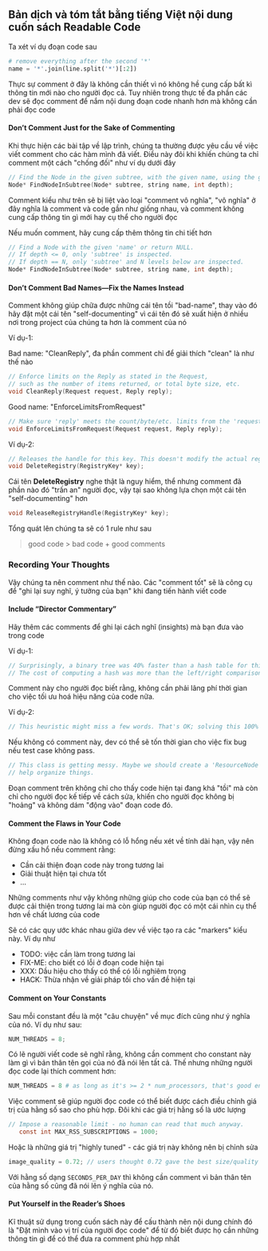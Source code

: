 ## Bản dịch và tóm tắt bằng tiếng Việt nội dung cuốn sách Readable Code

Ta xét ví dụ đoạn code sau

```python
# remove everything after the second '*'
name = '*'.join(line.split('*')[:2])
```

Thực sự comment ở đây là không cần thiết vì nó không hề cung cấp bất kì thông tin mới nào cho người đọc cả. Tuy nhiên trong thực tế đa phần các dev sẽ đọc comment để nắm nội dung đoạn code nhanh hơn mà không cần phải đọc code

#### Don’t Comment Just for the Sake of Commenting

Khi thực hiện các bài tập về lập trình, chúng ta thường được yêu cầu về việc viết comment cho các hàm mình đã viết. Điều này đôi khi khiến chúng ta chỉ comment một cách "chống đối" như ví dụ dưới đây

```C
// Find the Node in the given subtree, with the given name, using the given depth.
Node* FindNodeInSubtree(Node* subtree, string name, int depth);
```

Comment kiểu như trên sẽ bị liệt vào loại "comment vô nghĩa", "vô nghĩa" ở đây nghĩa là comment và code gần như giống nhau, và comment không cung cấp thông tin gì mới hay cụ thể cho người đọc

Nếu muốn comment, hãy cung cấp thêm thông tin chi tiết hơn

```C
// Find a Node with the given 'name' or return NULL.
// If depth <= 0, only 'subtree' is inspected.
// If depth == N, only 'subtree' and N levels below are inspected.
Node* FindNodeInSubtree(Node* subtree, string name, int depth);
```

#### Don’t Comment Bad Names—Fix the Names Instead

Comment không giúp chữa được những cái tên tồi "bad-name", thay vào đó hãy đặt một cái tên "self-documenting" vì cái tên đó sẽ xuất hiện ở nhiều nơi trong project của chúng ta hơn là comment của nó

Ví dụ-1: 

Bad name: "CleanReply", đa phần comment chỉ để giải thích "clean" là như thế nào

```C
// Enforce limits on the Reply as stated in the Request,
// such as the number of items returned, or total byte size, etc.
void CleanReply(Request request, Reply reply);
```

Good name: "EnforceLimitsFromRequest"

```C
// Make sure 'reply' meets the count/byte/etc. limits from the 'request'
void EnforceLimitsFromRequest(Request request, Reply reply);
```

Ví dụ-2:

```C
// Releases the handle for this key. This doesn't modify the actual registry.
void DeleteRegistry(RegistryKey* key);
```

Cái tên **DeleteRegistry** nghe thật là nguy hiểm, thể nhưng comment đã phần nào đó "trấn an" người đọc, vậy tại sao không lựa chọn một cái tên "self-documenting" hơn

```C
void ReleaseRegistryHandle(RegistryKey* key);
```

Tổng quát lên chúng ta sẽ có 1 rule như sau

> good code > bad code + good comments

### Recording Your Thoughts

Vậy chúng ta nên comment như thế nào. Các "comment tốt" sẽ là công cụ để "ghi lại suy nghĩ, ý tưởng của bạn" khi đang tiến hành viết code

#### Include “Director Commentary”

Hãy thêm các comments để ghi lại cách nghĩ (insights) mà bạn đưa vào trong code

Ví dụ-1:
```javascript
// Surprisingly, a binary tree was 40% faster than a hash table for this data.
// The cost of computing a hash was more than the left/right comparisons.
```

Comment này cho người đọc biết rằng, không cần phải lãng phí thời gian cho việc tối ưu hoá hiệu năng của code nữa.

Ví dụ-2:
```javascript
// This heuristic might miss a few words. That's OK; solving this 100% is hard.
```

Nếu không có comment này, dev có thể sẽ tốn thời gian cho việc fix bug nếu test case không pass.

```javascript
// This class is getting messy. Maybe we should create a 'ResourceNode' subclass to
// help organize things.
```

Đoạn comment trên không chỉ cho thấy code hiện tại đang khá "tồi" mà còn chỉ cho người đọc kế tiếp về cách sửa, khiến cho người đọc không bị "hoảng" và không dám "động vào" đoạn code đó.

#### Comment the Flaws in Your Code

Không đoạn code nào là không có lỗ hổng nếu xét về tính dài hạn, vậy nên đừng xấu hổ nếu comment rằng:
- Cần cải thiện đoạn code này trong tương lai
- Giải thuật hiện tại chưa tốt
- ...

Những comments như vậy không những giúp cho code của bạn có thể sẽ được cải thiện trong tương lai mà còn giúp người đọc có một cái nhìn cụ thể hơn về chất lương của code

Sẽ có các quy ước khác nhau giữa dev về việc tạo ra các "markers" kiểu này. Ví dụ như

- TODO: việc cần làm trong tương lai
- FIX-ME: cho biết có lỗi ở đoạn code hiện tại
- XXX: Dầu hiệu cho thấy có thể có lỗi nghiêm trọng
- HACK: Thừa nhận về giải pháp tồi cho vấn đề hiện tại

#### Comment on Your Constants

Sau mỗi constant đều là một "câu chuyện" về mục đích cũng như ý nghĩa của nó. Ví dụ như sau:

```python
NUM_THREADS = 8;
```

Có lẽ người viết code sẽ nghĩ rằng, không cần comment cho constant này làm gì vì bản thân tên gọi của nó đã nói lên tất cả. Thế nhưng những người đọc code lại thích comment hơn:

```python
NUM_THREADS = 8 # as long as it's >= 2 * num_processors, that's good enough.
```

Việc comment sẽ giúp người đọc code có thể biết được cách điều chỉnh giá trị của hằng số sao cho phù hợp. Đôi khi các giá trị hằng số là ước lượng

```C
// Impose a reasonable limit - no human can read that much anyway.
   const int MAX_RSS_SUBSCRIPTIONS = 1000;
```

Hoặc là những giá trị "highly tuned" - các giá trị này không nên bị chỉnh sửa

```C
image_quality = 0.72; // users thought 0.72 gave the best size/quality tradeoff
```

Với hằng số dạng `SECONDS_PER_DAY` thì không cần comment vì bản thân tên của hằng số cũng đã nói lên ý nghĩa của nó.

#### Put Yourself in the Reader’s Shoes

Kĩ thuật sử dụng trong cuốn sách này để cấu thành nên nội dung chính đó là "Đặt mình vào vị trí của người đọc code" để từ đó biết được họ cần những thông tin gì để có thể đưa ra comment phù hợp nhất



